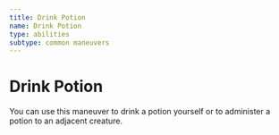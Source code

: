 ```yaml
---
title: Drink Potion
name: Drink Potion
type: abilities
subtype: common maneuvers
---
```


# Drink Potion

You can use this maneuver to drink a potion yourself or to administer a potion to an adjacent creature.
